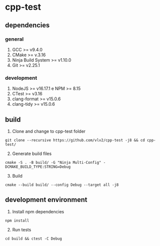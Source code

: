# cpp-test

## dependencies

### general 

1. GCC >= v9.4.0
2. CMake >= v.3.16
3. Ninja Build System >= v1.10.0
4. Git >= v2.25.1
   
### development

1. NodeJS >= v16.17.1 e NPM >= 8.15
2. CTest >= v3.16
3. clang-format >= v15.0.6
4. clang-tidy >= v15.0.6

## build

1. Clone and change to cpp-test folder

```script
git clone --recursive https://github.com/vlv2/cpp-test -j8 && cd cpp-test/
```

2. Generate build files

```script
cmake -S . -B build/ -G "Ninja Multi-Config" -DCMAKE_BUILD_TYPE:STRING=Debug
```

3. Build
```script
cmake --build build/ --config Debug --target all -j8
```

## development environment

1. Install npm dependencies

```script
npm install
```

2. Run tests

```script
cd build && ctest -C Debug
```